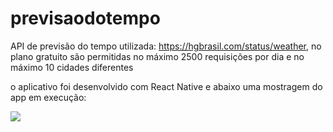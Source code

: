 # previsaodotempo
API de previsão do tempo utilizada: https://hgbrasil.com/status/weather, 
no plano gratuito são permitidas no máximo 2500 requisições por dia e no máximo 10 cidades diferentes

o aplicativo foi desenvolvido com React Native e abaixo uma mostragem do app em execução:

![](app.gif)
